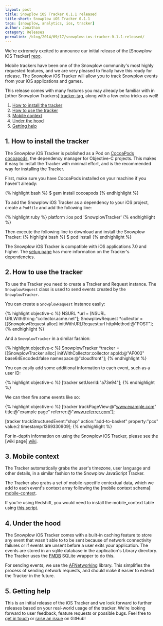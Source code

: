 ```yaml
---
layout: post
title: Snowplow iOS Tracker 0.1.1 released
title-short: Snowplow iOS Tracker 0.1.1
tags: [snowplow, analytics, ios, tracker]
author: Jonathan
category: Releases
permalink: /blog/2014/09/17/snowplow-ios-tracker-0.1.1-released/
---
```


We're extremely excited to announce our initial release of the [Snowplow iOS Tracker] [repo].

Mobile trackers have been one of the Snowplow community's most highly requested features, and we are very pleased to finally have this ready for release. The Snowplow iOS Tracker will allow you to track Snowplow events from your iOS applications and games.

This release comes with many features you may already be familiar with in [other Snowplow Trackers] [tracker-tag], along with a few extra tricks as well!

1. [How to install the tracker](/blog/2014/09/17/snowplow-ios-tracker-0.1.1-released/#install)
2. [How to use the tracker](/blog/2014/09/17/snowplow-ios-tracker-0.1.1-released/#usage)
3. [Mobile context](/blog/2014/09/17/snowplow-ios-tracker-0.1.1-released/#mobile-context)
4. [Under the hood](/blog/2014/09/17/snowplow-ios-tracker-0.1.1-released/#under-the-hood)
5. [Getting help](/blog/2014/09/17/snowplow-ios-tracker-0.1.1-released/#help)

<!--more-->

<h2><a name="install">1. How to install the tracker</a></h2>

The Snowplow iOS Tracker is published as a Pod on [CocoaPods] [cocoapods], the dependency manager for Objective-C projects. This makes it easy to install the Tracker with minimal effort, and is the recommended way for installing the Tracker.

First, make sure you have CocoaPods installed on your machine if you haven't already:

{% highlight bash %}
$ gem install cocoapods
{% endhighlight %}

To add the Snowplow iOS Tracker as a dependency to your iOS project, create a `Podfile` and add the following line:

{% highlight ruby %}
platform :ios
pod 'SnowplowTracker'
{% endhighlight %}

Then execute the following line to download and install the Snowplow Tracker:
{% highlight bash %}
$ pod install
{% endhighlight %}

The Snowplow iOS Tracker is compatible with iOS applications 7.0 and higher. The [setup page][setup] has more information on the Tracker's dependencies.

<h2><a name="usage">2. How to use the tracker</a></h2>

To use the Tracker you need to create a Tracker and Request instance. The `SnowplowRequest` class is used to send events created by the `SnowplowTracker`.

You can create a `SnowplowRequest` instance easily:

{% highlight objective-c %}
NSURL *url = [NSURL URLWithString:"collector.acme.net"];
SnowplowRequest *collector = [[SnowplowRequest alloc] initWithURLRequest:url
                                                              httpMethod:@"POST"];
{% endhighlight %}

And a `SnowplowTracker` in a similar fashion:

{% highlight objective-c %}
SnowplowTracker *tracker = [[SnowplowTracker alloc] initWithCollector:collector
                                                                appId:@"AF003"
                                                        base64Encoded:false
                                                            namespace:@"cloudfront"];
{% endhighlight %}

You can easily add some additional information to each event, such as a user ID:

{% highlight objective-c %}
[tracker setUserId:"a73e94"];
{% endhighlight %}

We can then fire some events like so:

{% highlight objective-c %}
[tracker trackPageView:@"www.example.com"
                 title:@"example page"
              referrer:@"www.referrer.com"];

[tracker trackStructuredEvent:"shop"
                       action:"add-to-basket"
                     property:"pcs"
                        value:2
                    timestamp:1369330909];
{% endhighlight %}

For in-depth information on using the Snowplow iOS Tracker, please see the [wiki page] [wiki].

<h2><a name="mobile-context">3. Mobile context</a></h2>

The Tracker automatically grabs the user's timezone, user language and other details, in a similar fashion to the Snowplow JavaScript Tracker.

The Tracker also grabs a set of mobile-specific contextual data, which we add to each event's context array following the [mobile context schema] [mobile-context].

If you're using Redshift, you would need to install the mobile_context table using [this script][mobile-script].

<h2><a name="under-the-hood">4. Under the hood</a></h2>

The Snowplow iOS Tracker comes with a built-in caching feature to store any event that wasn't able to to be sent because of network connectivity failures or if events are unsent before a user exits your application. The events are stored in an sqlite database in the application's Library directory. The Tracker uses the [FMDB][fmdb] SQLite wrapper to do this.

For sending events, we use the [AFNetworking][afnetworking] library. This simplifies the process of sending network requests, and should make it easier to extend the Tracker in the future.

<h2><a name="help">5. Getting help</a></h2>

This is an initial release of the iOS Tracker and we look forward to further releases based on your real-world usage of the tracker. We're looking forward to user feedback, feature requests or possible bugs. Feel free to [get in touch][talk-to-us] or [raise an issue][issues] on GitHub!

[tracker-tag]: http://snowplowanalytics.com/tags.html#tracker
[fmdb]: https://github.com/ccgus/fmdb
[afnetworking]: https://github.com/AFNetworking/AFNetworking

[cocoapods]: http://cocoapods.org/

[repo]: https://github.com/snowplow/snowplow-ios-tracker
[mobile-context]: http://iglucentral.com/schemas/com.snowplowanalytics.snowplow/mobile_context/jsonschema/1-0-0
[mobile-script]: https://github.com/snowplow/snowplow/blob/master/4-storage/redshift-storage/sql/com.snowplowanalytics.snowplow/mobile_context_1.sql
[wiki]: https://github.com/snowplow/snowplow/wiki/iOS-Tracker
[setup]: https://github.com/snowplow/snowplow/wiki/iOS-tracker-setup
[talk-to-us]: https://github.com/snowplow/snowplow/wiki/Talk-to-us
[issues]: https://github.com/snowplow/snowplow-ios-tracker/issues
